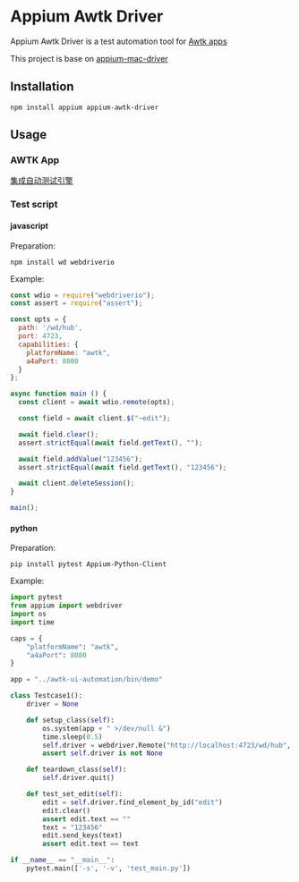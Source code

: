 Appium Awtk Driver
===================

Appium Awtk Driver is a test automation tool for [Awtk apps](https://github.com/zlgopen/awtk)

This project is base on [appium-mac-driver](https://github.com/appium/appium-mac-driver) 

## Installation

```
npm install appium appium-awtk-driver
```

## Usage

### AWTK App

[集成自动测试引擎](https://github.com/zlgopen/awtk-ui-automation/blob/master/docs/how_to_integrate_awtktk_ui_automation.md)

### Test script

#### javascript

Preparation:

```
npm install wd webdriverio
```

Example:

```javascript
const wdio = require("webdriverio");
const assert = require("assert");

const opts = {
  path: '/wd/hub',
  port: 4723,
  capabilities: {
    platformName: "awtk",
    a4aPort: 8000
  }
};

async function main () {
  const client = await wdio.remote(opts);

  const field = await client.$("~edit");

  await field.clear();
  assert.strictEqual(await field.getText(), "");

  await field.addValue("123456");
  assert.strictEqual(await field.getText(), "123456");

  await client.deleteSession();
}

main();
```

#### python

Preparation:

```
pip install pytest Appium-Python-Client
```

Example:

```python
import pytest
from appium import webdriver
import os
import time

caps = {
    "platformName": "awtk",
    "a4aPort": 8000
}

app = "../awtk-ui-automation/bin/demo"

class Testcase1():
    driver = None

    def setup_class(self):
        os.system(app + " >/dev/null &")
        time.sleep(0.5)
        self.driver = webdriver.Remote("http://localhost:4723/wd/hub", caps)
        assert self.driver is not None

    def teardown_class(self):
        self.driver.quit()

    def test_set_edit(self):
        edit = self.driver.find_element_by_id("edit")
        edit.clear()
        assert edit.text == ""
        text = "123456"
        edit.send_keys(text)
        assert edit.text == text

if __name__ == "__main__":
    pytest.main(['-s', '-v', 'test_main.py'])
```
